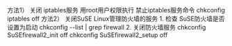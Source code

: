 方法1） 关闭 iptables服务
             用root用户权限执行 禁止iptables服务命令
             chkconfig iptables off
方法2） 关闭SuSE Linux管理防火墙的服务
             1. 检查 SuSE防火墙是否设置为启动
                 chkconfig --list | grep firewall
             2. 关闭防火墙服务
                 chkconfig SuSEfirewall2_init off
                 chkconfig SuSEfirewall2_setup off
